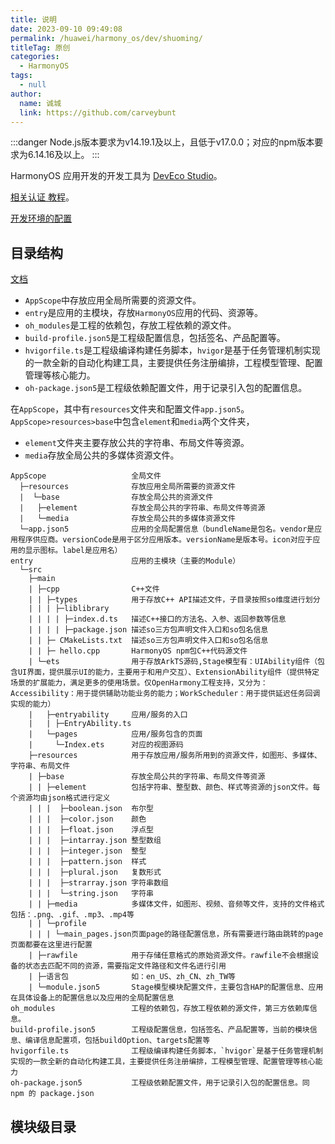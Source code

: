 ```yaml
---
title: 说明
date: 2023-09-10 09:49:08
permalink: /huawei/harmony_os/dev/shuoming/
titleTag: 原创
categories: 
  - HarmonyOS
tags: 
  - null
author: 
  name: 诚城
  link: https://github.com/carveybunt
---
```


:::danger
Node.js版本要求为v14.19.1及以上，且低于v17.0.0；对应的npm版本要求为6.14.16及以上。
:::

HarmonyOS 应用开发的开发工具为 [DevEco Studio](https://developer.harmonyos.com/cn/develop/deveco-studio/#download)。

[相关认证 教程](https://developer.huawei.com/consumer/cn/training/dev-certification/a617e0d3bc144624864a04edb951f6c4)。

[开发环境的配置](https://developer.harmonyos.com/cn/docs/documentation/doc-guides-V3/environment_config-0000001052902427-V3)

## 目录结构

[文档](https://developer.harmonyos.com/cn/docs/documentation/doc-guides-V3/project_overview-0000001053822398-V3#section4154183910141)

- `AppScope`中存放应用全局所需要的资源文件。
- `entry`是应用的主模块，存放`HarmonyOS`应用的代码、资源等。
- `oh_modules`是工程的依赖包，存放工程依赖的源文件。
- `build-profile.json5`是工程级配置信息，包括签名、产品配置等。
- `hvigorfile.ts`是工程级编译构建任务脚本，`hvigor`是基于任务管理机制实现的一款全新的自动化构建工具，主要提供任务注册编排，工程模型管理、配置管理等核心能力。
- `oh-package.json5`是工程级依赖配置文件，用于记录引入包的配置信息。

在`AppScope`，其中有`resources`文件夹和配置文件`app.json5`。`AppScope>resources>base`中包含`element`和`media`两个文件夹，

- `element`文件夹主要存放公共的字符串、布局文件等资源。
- `media`存放全局公共的多媒体资源文件。

```
AppScope                   全局文件
  ├─resources              存放应用全局所需要的资源文件
  |  └─base                存放全局公共的资源文件
  |   ├─element            存放全局公共的字符串、布局文件等资源
  |   └─media              存放全局公共的多媒体资源文件
  └─app.json5              应用的全局配置信息（bundleName是包名。vendor是应用程序供应商。versionCode是用于区分应用版本。versionName是版本号。icon对应于应用的显示图标。label是应用名）
entry                      应用的主模块（主要的Module）
  └─src
    ├─main
    | ├─cpp                C++文件
    | | ├─types            用于存放C++ API描述文件，子目录按照so维度进行划分
    | | | ├─liblibrary     
    | | | | ├─index.d.ts   描述C++接口的方法名、入参、返回参数等信息
    | | | | ├─package.json 描述so三方包声明文件入口和so包名信息
    | | ├─ CMakeLists.txt  描述so三方包声明文件入口和so包名信息
    | | ├─ hello.cpp       HarmonyOS npm包C++代码源文件
    | └─ets                用于存放ArkTS源码,Stage模型有：UIAbility组件（包含UI界面，提供展示UI的能力，主要用于和用户交互）、ExtensionAbility组件（提供特定场景的扩展能力，满足更多的使用场景。仅OpenHarmony工程支持，又分为：Accessibility：用于提供辅助功能业务的能力；WorkScheduler：用于提供延迟任务回调实现的能力）
    |   ├─entryability     应用/服务的入口
    |   | ├─EntryAbility.ts
    |   └─pages            应用/服务包含的页面
    |     └─Index.ets      对应的视图源码
    ├─resources            用于存放应用/服务所用到的资源文件，如图形、多媒体、字符串、布局文件
    | ├─base               存放全局公共的字符串、布局文件等资源
    | | ├─element          包括字符串、整型数、颜色、样式等资源的json文件。每个资源均由json格式进行定义
    | | |  ├─boolean.json  布尔型
    | | |  ├─color.json    颜色
    | | |  ├─float.json    浮点型
    | | |  ├─intarray.json 整型数组
    | | |  ├─integer.json  整型
    | | |  ├─pattern.json  样式
    | | |  ├─plural.json   复数形式
    | | |  ├─strarray.json 字符串数组
    | | |  └─string.json   字符串
    | | ├─media            多媒体文件，如图形、视频、音频等文件，支持的文件格式包括：.png、.gif、.mp3、.mp4等
    | | └─profile          
    | | | └─main_pages.json页面page的路径配置信息，所有需要进行路由跳转的page页面都要在这里进行配置          
    | ├─rawfile            用于存储任意格式的原始资源文件。rawfile不会根据设备的状态去匹配不同的资源，需要指定文件路径和文件名进行引用
    | ├─语言包              如：en_US、zh_CN、zh_TW等
    | └─module.json5       Stage模型模块配置文件，主要包含HAP的配置信息、应用在具体设备上的配置信息以及应用的全局配置信息
oh_modules                 工程的依赖包，存放工程依赖的源文件，第三方依赖库信息。
build-profile.json5        工程级配置信息，包括签名、产品配置等，当前的模块信息、编译信息配置项，包括buildOption、targets配置等
hvigorfile.ts              工程级编译构建任务脚本，`hvigor`是基于任务管理机制实现的一款全新的自动化构建工具，主要提供任务注册编排，工程模型管理、配置管理等核心能力
oh-package.json5           工程级依赖配置文件，用于记录引入包的配置信息。同 npm 的 package.json
```

## 模块级目录
